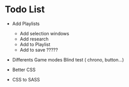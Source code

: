 # Todo List

- Add Playlists
    - Add selection windows
    - Add research
    - Add to Playlist
    - Add to save ?????

- Differents Game modes Blind test ( chrono, button...)

- Better CSS

- CSS to SASS